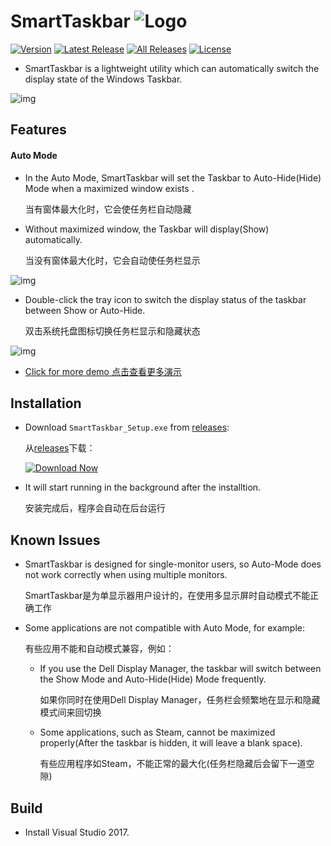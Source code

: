 SmartTaskbar  ![Logo](https://github.com/ChanpleCai/SmartTaskbar/blob/master/logo/logo_blue_24x24.png)
=====
[![Version](https://badge.fury.io/gh/ChanpleCai%2FSmartTaskbar.svg)](https://github.com/ChanpleCai/SmartTaskbar/releases/download/v1.1.6/SmartTaskbar_Setup.exe)
[![Latest Release](https://img.shields.io/github/downloads/ChanpleCai/SmartTaskbar/latest/total.svg)](https://github.com/ChanpleCai/SmartTaskbar/releases/download/v1.1.6/SmartTaskbar_Setup.exe)
[![All Releases](https://img.shields.io/github/downloads/ChanpleCai/SmartTaskbar/total.svg)](https://github.com/ChanpleCai/SmartTaskbar/releases)
[![License](http://img.shields.io/:license-MIT-blue.svg?style=flat)](LICENSE)

* SmartTaskbar is a lightweight utility which can automatically switch the display state of the Windows Taskbar.
  
![img](https://github.com/ChanpleCai/SmartTaskbar/blob/master/demo/Context_Menu.gif)

Features
-----

#### Auto Mode

* In the Auto Mode, SmartTaskbar will set the Taskbar to Auto-Hide(Hide) Mode when a maximized window exists .

  当有窗体最大化时，它会使任务栏自动隐藏
  
* Without maximized window, the Taskbar will display(Show) automatically.

  当没有窗体最大化时，它会自动使任务栏显示

![img](https://github.com/ChanpleCai/SmartTaskbar/blob/master/demo/Hide_Show.gif)

* Double-click the tray icon to switch the display status of the taskbar between Show or Auto-Hide.
  
    双击系统托盘图标切换任务栏显示和隐藏状态
  
![img](https://github.com/ChanpleCai/SmartTaskbar/blob/master/demo/Double-click.gif)

* [Click for more demo 点击查看更多演示](https://github.com/ChanpleCai/SmartTaskbar/tree/master/demo)
  
Installation
-----
* Download `SmartTaskbar_Setup.exe` from [releases](https://github.com/ChanpleCai/SmartTaskbar/releases):

  从[releases](https://github.com/ChanpleCai/SmartTaskbar/releases)下载：
  
  [![Download Now](https://github.com/ChanpleCai/SmartTaskbar/blob/master/img/Download_Softpedia.png)](https://github.com/ChanpleCai/SmartTaskbar/releases/download/v1.1.6/SmartTaskbar_Setup.exe) 

* It will start running in the background after the installtion.

  安装完成后，程序会自动在后台运行

Known Issues
----
  
* SmartTaskbar is designed for single-monitor users, so Auto-Mode does not work correctly when using multiple monitors.

  SmartTaskbar是为单显示器用户设计的，在使用多显示屏时自动模式不能正确工作
  
* Some applications are not compatible with Auto Mode, for example:

  有些应用不能和自动模式兼容，例如：
  
    * If you use the Dell Display Manager, the taskbar will switch between the Show Mode and Auto-Hide(Hide) Mode frequently.
    
      如果你同时在使用Dell Display Manager，任务栏会频繁地在显示和隐藏模式间来回切换
      
    * Some applications, such as Steam, cannot be maximized properly(After the taskbar is hidden, it will leave a blank space).
    
      有些应用程序如Steam，不能正常的最大化(任务栏隐藏后会留下一道空隙)

Build
-----
* Install Visual Studio 2017.
